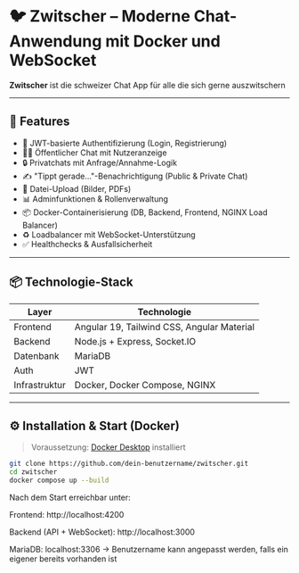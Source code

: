 # 🐦 Zwitscher – Moderne Chat-Anwendung mit Docker und WebSocket

**Zwitscher** ist die schweizer Chat App für alle die sich gerne auszwitschern

---

## 🚀 Features

- 🔐 JWT-basierte Authentifizierung (Login, Registrierung)
- 🧑‍💼 Öffentlicher Chat mit Nutzeranzeige
- 🔒 Privatchats mit Anfrage/Annahme-Logik
- ✍️ "Tippt gerade..."-Benachrichtigung (Public & Private Chat)
- 📎 Datei-Upload (Bilder, PDFs)
- 📊 Adminfunktionen & Rollenverwaltung
- 📦 Docker-Containerisierung (DB, Backend, Frontend, NGINX Load Balancer)
- ♻️ Loadbalancer mit WebSocket-Unterstützung
- ✅ Healthchecks & Ausfallsicherheit

---

## 📦 Technologie-Stack

| Layer       | Technologie                |
|-------------|----------------------------|
| Frontend    | Angular 19, Tailwind CSS, Angular Material |
| Backend     | Node.js + Express, Socket.IO |
| Datenbank   | MariaDB                    |
| Auth        | JWT                        |
| Infrastruktur | Docker, Docker Compose, NGINX |

---

## ⚙️ Installation & Start (Docker)

> Voraussetzung: [Docker Desktop](https://www.docker.com/products/docker-desktop/) installiert

```bash
git clone https://github.com/dein-benutzername/zwitscher.git
cd zwitscher
docker compose up --build
```

Nach dem Start erreichbar unter:

Frontend: http://localhost:4200

Backend (API + WebSocket): http://localhost:3000

MariaDB: localhost:3306 -> Benutzername kann angepasst werden, falls ein eigener bereits vorhanden ist
